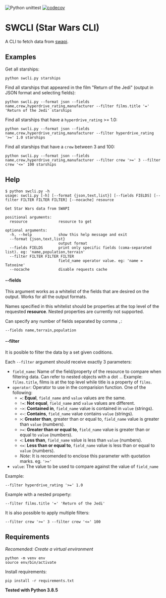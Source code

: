 ![Python unittest](https://github.com/ivan-californias/swcli/workflows/Python%20unittest/badge.svg?branch=master)
[![codecov](https://codecov.io/gh/ivan-californias/swcli/branch/master/graph/badge.svg?token=ZSF51NA6X5)](https://codecov.io/gh/ivan-californias/swcli/branch/master)

# SWCLI (Star Wars CLI)

A CLI to fetch data from [swapi](https://swapi.dev/).

## Examples

Get all starships:
```
python swcli.py starships
```

Find all starships that appeared in the film "Return of the Jedi" (output in JSON format and selecting fields):
```
python swcli.py --format json --fields name,crew,hyperdrive_rating,manufacturer --filter films.title '=' 'Return of the Jedi' starships
```

Find all starships that have a `hyperdrive_rating` >= 1.0:
```
python swcli.py --format json --fields name,crew,hyperdrive_rating,manufacturer --filter hyperdrive_rating '>=' 1.0 starships
```

Find all starships that have a `crew` between 3 and 100:
```
python swcli.py --format json --fields name,crew,hyperdrive_rating,manufacturer --filter crew '>=' 3 --filter crew '<=' 100 starships
```

## Help
```
$ python swcli.py -h
usage: swcli.py [-h] [--format {json,text,list}] [--fields FIELDS] [--filter FILTER FILTER FILTER] [--nocache] resource

Get Star Wars data from SWAPI

positional arguments:
  resource              resource to get

optional arguments:
  -h, --help            show this help message and exit
  --format {json,text,list}
                        output format
  --fields FIELDS       print only specific fields (coma-separated list). eg: 'name,population,terrain'
  --filter FILTER FILTER FILTER
                        field_name operator value. eg: 'name = Tatooine'
  --nocache             disable requests cache
```

#### --fields

This argument works as a whitelist of the fields that are desired on the output. Works for all the output formats.

Names specified in this whitelist should be properties at the top level of the requested **resource**. Nested properties are currently not supported.

Can specify any number of fields separated by comma `,`:
```
--fields name,terrain,population
```

#### --filter

It is posible to filter the data by a set given coditions.

Each `--filter` argument should receive exactly 3 parameters:

- `field_name`: Name of the field/property of the resource to compare when filtering data. Can refer to nested objects
  with a dot `.`. Example: `films.title`, films is at the top level while title is a property of `films`.
- `operator`: Operator to use in the comparision function. One of the following:
  - `=`: **Equal**, `field_name` and `value` values are the same.
  - `!=`: **Not equal**, `field_name` and `value` values are different.
  - `~>`: **Contained in**, `field_name` value is contained in `value` (strings).
  - `<~`: **Contains**, `field_name` value contains `value` (strings).
  - `>`: **Greater than**, greater than or equal to, `field_name` value is greater than `value` (numbers).
  - `>=`: **Greater than or equal to**, `field_name` value is greater than or equal to `value` (numbers).
  - `<`: **Less than**, `field_name` value is less than `value` (numbers).
  - `<=`: **Less than or equal to**, `field_name` value is less than or equal to `value` (numbers).
  - _Note_: It is recomended to enclose this parameter with quotation marks. eg. `'>='`
- `value`: The value to be used to compare against the value of `field_name`

Example:
```
--filter hyperdrive_rating '>=' 1.0
```

Example with a nested property:
```
--filter films.title '=' 'Return of the Jedi'
```

It is also possible to apply multiple filters:
```
--filter crew '>=' 3 --filter crew '<=' 100
```

## Requirements

_Recomended: Create a virtual environment_
```
python -m venv env
source env/bin/activate
```

Install requirements:
```
pip install -r requirements.txt
```

**Tested with Python 3.8.5**

